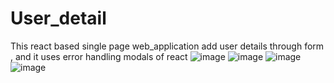 # User_detail
This react based single page web_application add user details through form , and it uses error handling modals of react
![image](https://user-images.githubusercontent.com/69360295/177011155-35aa34f5-6651-4d5e-81d0-130fd7617dc2.png)
![image](https://user-images.githubusercontent.com/69360295/177011169-485c9968-f1d3-4102-98e9-f75deb00f823.png)
![image](https://user-images.githubusercontent.com/69360295/177011179-e260cc60-59eb-4e06-8b63-79e50c92d511.png)
![image](https://user-images.githubusercontent.com/69360295/177011190-3aa3ae97-b32f-40a9-8b8c-affcdabf1692.png)
